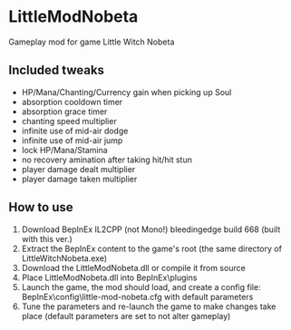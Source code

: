 # LittleModNobeta

Gameplay mod for game Little Witch Nobeta

## Included tweaks

* HP/Mana/Chanting/Currency gain when picking up Soul
* absorption cooldown timer
* absorption grace timer
* chanting speed multiplier
* infinite use of mid-air dodge
* infinite use of mid-air jump
* lock HP/Mana/Stamina
* no recovery amination after taking hit/hit stun
* player damage dealt multiplier
* player damage taken multiplier

## How to use

1. Download BepInEx IL2CPP (not Mono!) bleedingedge build 668 (built with this ver.)
2. Extract the BepInEx content to the game's root (the same directory of LittleWitchNobeta.exe)
3. Download the LittleModNobeta.dll or compile it from source
4. Place LittleModNobeta.dll into BepInEx\plugins
5. Launch the game, the mod should load, and create a config file: BepInEx\config\little-mod-nobeta.cfg with default parameters
6. Tune the parameters and re-launch the game to make changes take place (default parameters are set to not alter gameplay)
